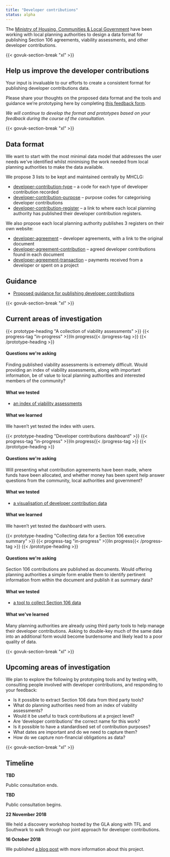 ```yaml
---
title: "Developer contributions"
status: alpha
---
```


The [Ministry of Housing, Communities & Local Government](https://www.gov.uk/government/organisations/ministry-of-housing-communities-and-local-government) have been working with local planning authorities to design a data format for publishing Section 106 agreements, viability assessments, and other developer contributions.

{{< govuk-section-break "xl" >}}

## Help us improve the developer contributions

Your input is invaluable to our efforts to create a consistent format for publishing developer contributions data.

Please share your thoughts on the proposed data format and the tools and guidance we’re prototyping here by completing [this feedback form](https://goo.gl/forms/aVckvO6woUxUIEjF2).

_We will continue to develop the format and prototypes based on your feedback during the course of the consultation._

{{< govuk-section-break "xl" >}}

## Data format

We want to start with the most minimal data model that addresses the user needs we've identified whilst minimising the work needed from local planning authorities to make the data available. 

We propose 3 lists to be kept and maintained centrally by MHCLG:

* [developer-contribution-type](https://github.com/communitiesuk/digital-land-collector/blob/master/etc/developer-contributions/developer-contribution-type.csv)
– a code for each type of developer contribution recorded
* [developer-contribution-purpose](https://github.com/communitiesuk/digital-land-collector/blob/master/etc/developer-contributions/developer-contribution-purpose.csv)
– purpose codes for categorising developer contributions
* [developer-contribution-register](https://github.com/communitiesuk/digital-land-collector/blob/master/etc/developer-contributions/developer-contribution-register.csv)
– a link to where each local planning authority has published their developer contribution registers.

We also propose each local planning authority publishes 3 registers on their own website:

* [developer-agreement](https://github.com/communitiesuk/digital-land-collector/blob/master/etc/developer-contributions/developer-agreement.csv)
– developer agreements, with a link to the original document 
* [developer-agreement-contribution](https://github.com/communitiesuk/digital-land-collector/blob/master/etc/developer-contributions/developer-agreement-contribution.csv)
– agreed developer contributions found in each document
* [developer-agreement-transaction](https://github.com/communitiesuk/digital-land-collector/blob/master/etc/developer-contributions/developer-agreement-transaction.csv)
– payments received from a developer or spent on a project

## Guidance

* [Proposed guidance for publishing developer contributions](https://digital-land.github.io/guidance/developer-contributions/)

{{< govuk-section-break "xl" >}}

## Current areas of investigation

{{< prototype-heading "A collection of viability assessments" >}}
  {{< progress-tag "in-progress" >}}In progress{{< /progress-tag >}}
{{< /prototype-heading >}}

#### Questions we're asking

Finding published viability assessments is extremely difficult. Would providing an index of viability assessments, along with important information, be of value to local planning authorities and interested members of the community?

#### What we tested

* [an index of viability assessments](https://section-106-prototype.cloudapps.digital/viability/)

#### What we learned

We haven’t yet tested the index with users.

{{< prototype-heading "Developer contributions dashboard" >}}
  {{< progress-tag "in-progress" >}}In progress{{< /progress-tag >}}
{{< /prototype-heading >}}

#### Questions we're asking

Will presenting what contribution agreements have been made, where funds have been allocated, and whether money has been spent help answer questions from the community, local authorities and government? 

#### What we tested

* [a visualisation of developer contribution data](https://section-106-prototype.cloudapps.digital/developer-contributions/section106-wide)

#### What we learned

We haven’t yet tested the dashboard with users.


{{< prototype-heading "Collecting data for a Section 106 executive summary" >}}
  {{< progress-tag "in-progress" >}}In progress{{< /progress-tag >}}
{{< /prototype-heading >}}

#### Questions we're asking

Section 106 contributions are published as documents. Would offering planning authorities a simple form enable them to identify pertinent information from within the document and publish it as summary data?

#### What we tested

* [a tool to collect Section 106 data](https://section-106-prototype.cloudapps.digital/create-section106)

#### What we've learned

Many planning authorities are already using third party tools to help manage their developer contributions. Asking to double-key much of the same data into an additional form would become burdensome and likely lead to a poor quality of data.

{{< govuk-section-break "xl" >}}

## Upcoming areas of investigation

We plan to explore the following by prototyping tools and by testing with, consulting people involved with developer contributions, and responding to your feedback:

* Is it possible to extract Section 106 data from third party tools?
* What do planning authorities need from an index of viability assessments?
* Would it be useful to track contributions at a project level?
* Are ‘developer contributions’ the correct name for this work?
* Is it possible to have a standardised set of contribution purposes?
* What dates are important and do we need to capture them?
* How do we capture non-financial obligations as data?

{{< govuk-section-break "xl" >}}

## Timeline

**TBD**

Public consultation ends.

**TBD**

Public consultation begins.

**22 November 2018**

We held a discovery workshop hosted by the GLA along with TFL and Southwark to walk through our joint approach for developer contributions.

**16 October 2018**

We published [a blog post](https://mhclgdigital.blog.gov.uk/2018/10/16/making-developer-contributions-open-and-transparent/) with more information about this project.

